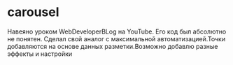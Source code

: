 # carousel
Навеяно уроком WebDeveloperBLog на YouTube. Его код был абсолютно не понятен. Сделал свой аналог с максимальной автоматизацией.Точки добавляются на основе данных разметки.Возможно добавлю разные эффекты и настройки
